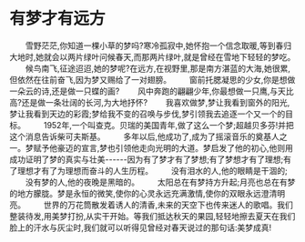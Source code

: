 # 有梦才有远方
　　雪野茫茫,你知道一棵小草的梦吗?寒冷孤寂中,她怀抱一个信念取暖,等到春归大地时,她就会以两片绿叶问候春天,而那两片绿叶,就是曾经在雪地下轻轻的梦吃。 
　　候鸟南飞,征途迢迢,她的梦呢?在远方,在视野里,那是南方湛蓝的大海,她很累,但依然在往前奋飞,因为梦又赐给了一对翅膀。 
　　窗前托腮凝思的少女,你是想做一朵云的诗,还是做一只蝶的画? 
　　风中奔跑的翩翩少年,你最想做一只鹰,与天比高?还是做一条壮阔的长河,为大地抒怀? 
　　我喜欢做梦,梦让我看到窗外的阳光,梦让我看到天边的彩霞;梦给我不变的召唤与步伐,梦引领我去追逐一个又一个的目标。 
　　1952年,一个叫查克。贝瑞的美国青年,做了这么一个梦;超越贝多芬!并把这个消息告诉柴可夫斯基。 
　　多年以后,他成功了,成为了摇滚音乐的奠基人之一。梦赋予他豪迈的宣言,梦也引领他走向光明的大道。梦启发了他的初心,他则用成功证明了梦的真实与壮美------因为有了梦才有了梦想;有了梦想才有了理想;有了理想才有了为理想而奋斗的人生历程。 
　　没有泪水的人,他的眼睛是干涸的; 
　　没有梦的人,他的夜晚是黑暗的。 
　　太阳总在有梦持方升起;月亮也总在有梦的地方朦胧。梦是永恒的微笑,使你的心灵永远充满激情,使你的双眼永远澄清明亮。 
　　世界的万花筒散发着诱人的清香,未来的天空下也传来迷人的歌唱。我们整装待发,用美梦打扮,从实干开始。等我们抵达秋天的果园,轻轻地擦去夏天在我们脸上的汗水与灰尘时,我们就可以听得见曾经对春天说过的那句话:美梦成真!
 